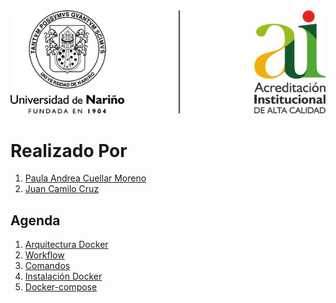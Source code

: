 <div align=center><img src="img/img01.png"></div>

# Realizado Por
1. [Paula Andrea Cuellar Moreno][00]
1. [Juan Camilo Cruz][01]

## Agenda
1. [Arquitectura Docker][11]
1. [Workflow][12]
1. [Comandos][13]
1. [Instalación Docker][14]
1. [Docker-compose][15]


[00]:https://github.com/Paula717

[01]:https://github.com/JuanC717

[11]:https://github.com/Paula717/Docker/tree/main/1-Arquitectura

[12]:https://github.com/Paula717/Docker/tree/main/2-Workflow

[13]:https://github.com/Paula717/Docker/tree/main/3-Comandos

[14]:https://github.com/Paula717/Docker/tree/main/4-Instalaci%C3%B3n%20Docker

[15]:https://github.com/Paula717/Docker/tree/main/5-Docker-compose